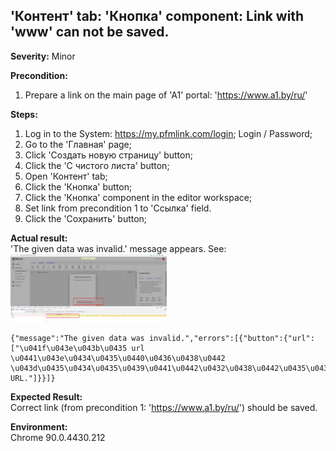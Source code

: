 ## 'Контент' tab: 'Кнопка' component: Link with 'www' can not be saved.

**Severity:** Minor

**Precondition:**
1. Prepare a link on the main page of 'A1' portal: 'https://www.a1.by/ru/'

**Steps:** <br>
1. Log in to the System: https://my.pfmlink.com/login;
Login / Password;
2. Go to the 'Главная' page;
3. Click 'Создать новую страницу' button;
4. Click the 'С чистого листа' button;
5. Open 'Контент' tab;
6. Click the 'Кнопка' button;
7. Click the 'Кнопка' component in the editor workspace;
8. Set link from precondition 1 to 'Ссылка' field.
9. Click the 'Сохранить' button;

**Actual result:** <br>
'The given data was invalid.' message appears.
See:<br>
<img src="https://github.com/Irina-Sakharchuk/Syberry_task2_defects/blob/main/screens/bug3.png" width="250"><br>
```
{"message":"The given data was invalid.","errors":[{"button":{"url":["\u041f\u043e\u043b\u0435 url \u0441\u043e\u0434\u0435\u0440\u0436\u0438\u0442 \u043d\u0435\u0434\u0435\u0439\u0441\u0442\u0432\u0438\u0442\u0435\u043b\u044c\u043d\u044b\u0439 URL."]}}]}
```

**Expected Result:** <br>
Correct link (from precondition 1: 'https://www.a1.by/ru/') should be saved.

**Environment:** <br>
Chrome 90.0.4430.212
